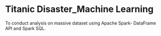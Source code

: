 # Titanic Disaster_Machine Learning

To conduct analysis on massive dataset using Apache Spark- DataFrame API and Spark SQL.
 
